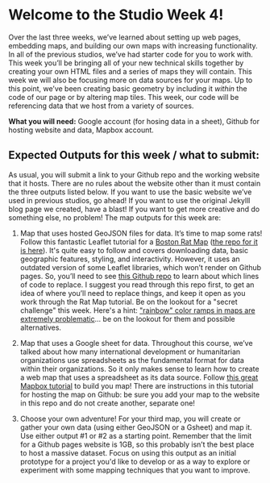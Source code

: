 # Welcome to the Studio Week 4!

Over the last three weeks, we’ve learned about setting up web pages, embedding maps, and building our own maps with increasing functionality. In all of the previous studios, we’ve had starter code for you to work with. This week you’ll be bringing all of your new technical skills together by creating your own HTML files and a series of maps they will contain. This week we will also be focusing more on data sources for your maps. Up to this point, we’ve been creating basic geometry by including it *within* the code of our page or by altering map tiles. This week, our code will be referencing data that we host from a variety of sources.

**What you will need:** Google account (for hosing data in a sheet), Github for hosting website and data, Mapbox account.

## Expected Outputs for this week / what to submit:

As usual, you will submit a link to your Github repo and the working website that it hosts. There are no rules about the website other than it must contain the three outputs listed below. If you want to use the basic website we’ve used in previous studios, go ahead! If you want to use the original Jekylll blog page we created, have a blast! If you want to get more creative and do something else, no problem! The map outputs for this week are:

1. Map that uses hosted GeoJSON files for data. It’s time to map some rats! Follow this fantastic Leaflet tutorial for a [Boston Rat Map](http://maptimeboston.github.io/leaflet-intro/) ([the repo for it is here](https://github.com/maptimeBoston/leaflet-intro)). It's quite easy to follow and covers downloading data, basic geographic features, styling, and interactivity. However, it uses an outdated version of some Leaflet libraries, which won’t render on Github pages. So, you’ll need to see [this Github repo]( https://github.com/Shadrock/first-leaflet-map) to learn about which lines of code to replace. I suggest you read through this repo first, to get an idea of where you’ll need to replace things, and keep it open as you work through the Rat Map tutorial. Be on the lookout for a "secret challenge" this week. Here's a hint: ["rainbow" color ramps in maps are extremely problematic](https://www.e-education.psu.edu/maps/l5_p5.html)... be on the lookout for them and possible alternatives.

2. Map that uses a Google sheet for data. Throughout this course, we’ve talked about how many international development or humanitarian organizations use spreadsheets as the fundamental format for data within their organizations. So it only makes sense to learn how to create a web map that uses a spreadsheet as its data source. Follow [this great Mapbox tutorial]( https://www.mapbox.com/impact-tools/sheet-mapper) to build you map! There are instructions in this tutorial for hosting the map on Github: be sure you add your map to the website in this repo and do not create another, separate one! 

3. Choose your own adventure! For your third map, you will create or gather your own data (using either GeoJSON or a Gsheet) and map it. Use either output #1 or #2 as a starting point. Remember that the limit for a Github pages website is 1GB, so this probably isn’t the best place to host a massive dataset. Focus on using this output as an initial prototype for a project you'd like to develop or as a way to explore or experiment with some mapping techniques that you want to improve. 
